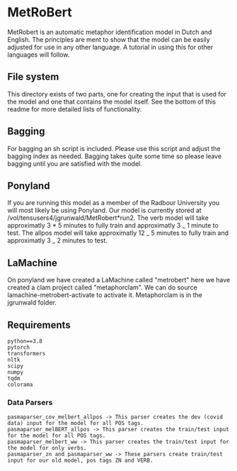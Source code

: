 # MetRoBert

MetRobert is an automatic metaphor identification model in Dutch and English.
The principles are ment to show that the model can be easily adjusted for use in any other language.
A tutorial in using this for other languages will follow.

## File system

This directory exists of two parts, one for creating the input that is used for the model and one that contains the model itself.
See the bottom of this readme for more detailed lists of functionality.

## Bagging

For bagging an sh script is included. Please use this script and adjust the bagging index as needed.
Bagging takes quite some time so please leave bagging until you are satisfied with the model.

## Ponyland

If you are running this model as a member of the Radbour University you will most likely be using Ponyland.
Our model is currently stored at /vol/tensusers4/jgrunwald/MetRobert*run2.
The verb model will take approximatly 3 * 5 minutes to fully train and approximatly 3 _ 1 minute to test.
The allpos model will take approximatly 12 _ 5 minutes to fully train and approximatly 3 \_ 2 minutes to test.

## LaMachine
On ponyland we have created a LaMachine called "metrobert" here we have created a clam project called "metaphorclam".
We can do source lamachine-metrobert-activate to activate it. Metaphorclam is in the jgrunwald folder.

## Requirements

```
python==3.8
pytorch
transformers
nltk
scipy
numpy
tqdm
colorama
```

### Data Parsers

```
pasmaparser_cov_melbert_allpos -> This parser creates the dev (covid data) input for the model for all POS tags.
pasmaparser_melBERT_allpos -> This parser creates the train/test input for the model for all POS tags.
pasmaparser_melbert_ww -> This parser creates the train/test input for the model for only verbs.
pasmaparser_zn and pasmaparser_ww -> These parsers create train/test input for our old model, pos tags ZN and VERB.
```
